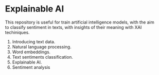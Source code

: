 # Explainable AI 
This repository is useful for train artificial intelligence models, with the aim to classify sentiment in texts, with insights of their meaning with XAI techiniques.

1. Introducing text data.
2. Natural language processing.
3. Word embeddings.
4. Text sentiments classification.
5. Explainable AI.
6. Sentiment analysis

